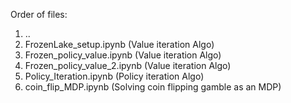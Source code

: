 Order of files:

1. ..
2. FrozenLake_setup.ipynb  (Value iteration Algo)
3. Frozen_policy_value.ipynb  (Value iteration Algo)
4. Frozen_policy_value_2.ipynb  (Value iteration Algo)
5. Policy_Iteration.ipynb  (Policy iteration Algo)
6. coin_flip_MDP.ipynb (Solving coin flipping gamble as an MDP)
